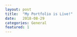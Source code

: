 ```yaml
---
layout: post
title:  "My Portfolio is Live!"
date:   2018-08-29
categories: General
featured: 1
---
```

